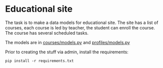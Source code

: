 # Educational site

The task is to make a data models for educational site. The site has a list of courses, each course is led by teacher, the student can enroll the course. The course has several scheduled tasks.

The models are in [courses/models.py](courses/models.py) and [profiles/models.py](profiles/models.py)

Prior to creating the stuff via admin, install the requirements:

    pip install -r requirements.txt 